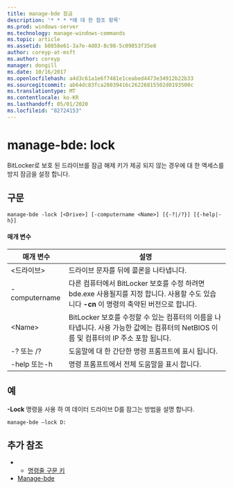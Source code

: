 ```yaml
---
title: manage-bde 잠금
description: '* * * *에 대 한 참조 항목'
ms.prod: windows-server
ms.technology: manage-windows-commands
ms.topic: article
ms.assetid: b8858e61-3a7e-4d03-8c98-5c09853f35e8
author: coreyp-at-msft
ms.author: coreyp
manager: dongill
ms.date: 10/16/2017
ms.openlocfilehash: a4d3c61a1e6f7481e1ceabed4473e34912b22b33
ms.sourcegitcommit: ab64dc83fca28039416c26226815502d0193500c
ms.translationtype: MT
ms.contentlocale: ko-KR
ms.lasthandoff: 05/01/2020
ms.locfileid: "82724153"
---
```

# <a name="manage-bde-lock"></a>manage-bde: lock



BitLocker로 보호 된 드라이브를 잠금 해제 키가 제공 되지 않는 경우에 대 한 액세스를 방지 잠금을 설정 합니다.

## <a name="syntax"></a>구문

```
manage-bde -lock [<Drive>] [-computername <Name>] [{-?|/?}] [{-help|-h}]
```

#### <a name="parameters"></a>매개 변수

|매개 변수|설명|
|---------|-----------|
|\<드라이브>|드라이브 문자를 뒤에 콜론을 나타냅니다.|
|-computername|다른 컴퓨터에서 BitLocker 보호를 수정 하려면 bde.exe 사용될지를 지정 합니다. 사용할 수도 있습니다 **-cn** 이 명령의 축약된 버전으로 합니다.|
|\<Name>|BitLocker 보호를 수정할 수 있는 컴퓨터의 이름을 나타냅니다. 사용 가능한 값에는 컴퓨터의 NetBIOS 이름 및 컴퓨터의 IP 주소 포함 됩니다.|
|-? 또는 /?|도움말에 대 한 간단한 명령 프롬프트에 표시 됩니다.|
|-help 또는-h|명령 프롬프트에서 전체 도움말을 표시 합니다.|

## <a name="examples"></a>예

**-Lock** 명령을 사용 하 여 데이터 드라이브 D를 잠그는 방법을 설명 합니다.
```
manage-bde –lock D:
```

## <a name="additional-references"></a>추가 참조

-   - [명령줄 구문 키](command-line-syntax-key.md)
-   [Manage-bde](manage-bde.md)